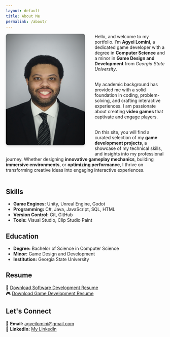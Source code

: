 ```yaml
---
layout: default
title: About Me
permalink: /about/
---
```


<img src="/assets/images/AgyeiProf.jpg" alt="Agyei Lomini" width="250" height="350" 
style="float: left; margin-bottom: 30px ;margin-right: 30px ;border-radius: 8px; box-shadow: 0px 4px 6px rgba(0, 0, 0, 0.1);">

Hello, and welcome to my portfolio. I’m **Agyei Lomini**, a dedicated game developer with a degree in **Computer Science** and a minor in **Game Design and Development** from *Georgia State University*.<br><br> 

My academic background has provided me with a solid foundation in coding, problem-solving, and crafting interactive experiences. I am passionate about creating **video games** that captivate and engage players.<br><br> 


On this site, you will find a curated selection of my **game development projects**, a showcase of my  technical skills, and insights into my professional journey. Whether designing **innovative gameplay mechanics**, building **immersive environments**, or **optimizing performance**, I thrive on transforming creative ideas into engaging interactive experiences. <br><br> 

## Skills
- **Game Engines:** Unity, Unreal Engine, Godot
- **Programming:** C#, Java, JavaScript, SQL, HTML
- **Version Control:** Git, GitHub
- **Tools:** Visual Studio, Clip Studio Paint

## Education
- **Degree:** Bachelor of Science in Computer Science  
- **Minor:** Game Design and Development  
- **Institution:** Georgia State University  

## Resume
📄 [Download Software Development Resume](https://zeroscapez.github.io/files/Agyei_Lomini_Resume.pdf)  
🎮 [Download Game Development Resume](https://zeroscapez.github.io/files/Game%20Dev_AgyeiLomini.pdf)  

## Let's Connect
📧 **Email:** [agyeilomini@gmail.com](mailto:agyeilomini@gmail.com)  
💼 **LinkedIn:** [My LinkedIn](https://www.linkedin.com)  
